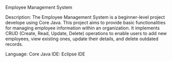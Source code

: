  Employee Management System

Description:
The Employee Management System is a beginner-level project develope using Core Java. 
This project aims to provide basic functionalities for managing employee information within an organization.
It implements CRUD (Create, Read, Update, Delete) operations to enable users to add new employees, view existing ones, update their details, and delete outdated records.


Language: Core Java 
IDE: Eclipse IDE


